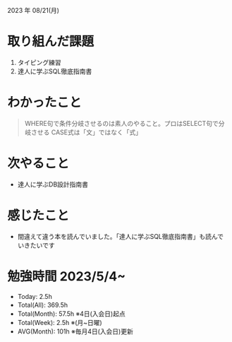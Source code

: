 2023 年 08/21(月)

# 取り組んだ課題

1. タイピング練習
2. 達人に学ぶSQL徹底指南書

# わかったこと

> WHERE句で条件分岐させるのは素人のやること。プロはSELECT句で分岐させる
> CASE式は「文」ではなく「式」

# 次やること

* 達人に学ぶDB設計指南書

# 感じたこと

* 間違えて違う本を読んでいました。「達人に学ぶSQL徹底指南書」も読んでいきたいです

# 勉強時間 2023/5/4~

* Today: 2.5h
* Total(All): 369.5h　
* Total(Month): 57.5h ※4日(入会日)起点
* Total(Week): 2.5h ※(月~日曜)
* AVG(Month): 101h ※毎月4日(入会日)更新
